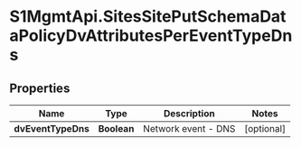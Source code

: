 # S1MgmtApi.SitesSitePutSchemaDataPolicyDvAttributesPerEventTypeDns

## Properties
Name | Type | Description | Notes
------------ | ------------- | ------------- | -------------
**dvEventTypeDns** | **Boolean** | Network event - DNS | [optional] 


